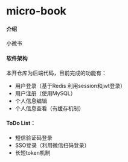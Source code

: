 # micro-book

#### 介绍
小微书

#### 软件架构
本开仓库为后端代码，目前完成的功能有：

  - 用户登录（基于Redis 利用session和jwt登录）
  - 用户注册（使用MySQL）
  - 个人信息编辑
  - 个人信息查看（有缓存机制）

#### ToDo List：

  - 短信验证码登录
  - SSO登录（利用微信扫码登录）
  - 长短token机制